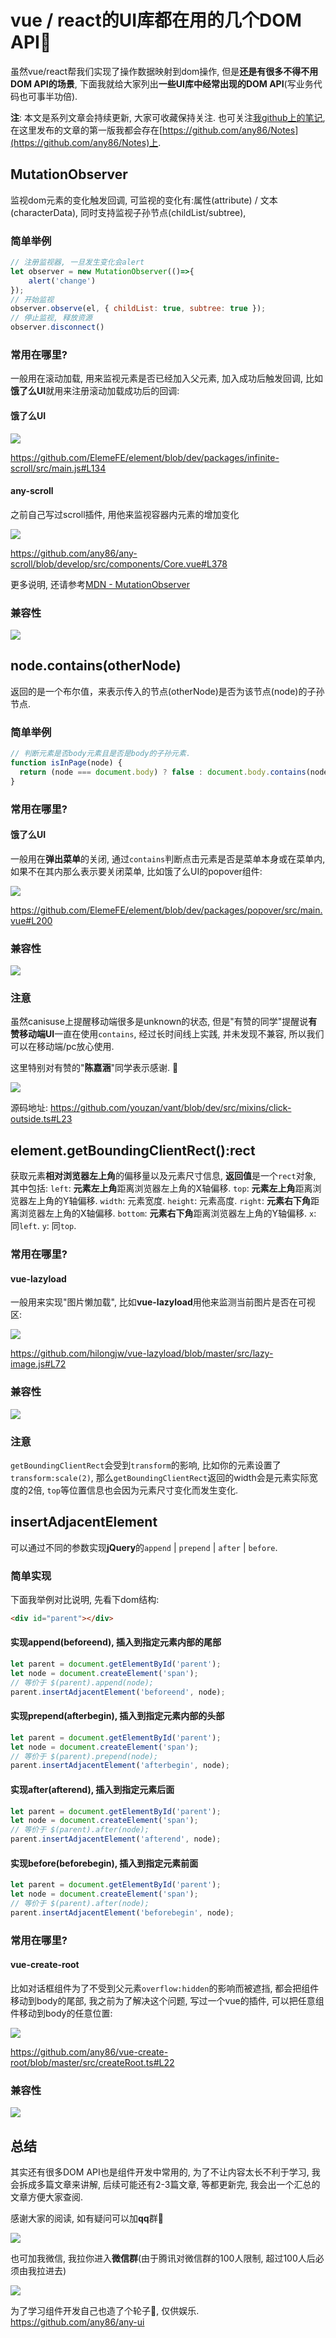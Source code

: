 # vue / react的UI库都在用的几个DOM API🚀

虽然vue/react帮我们实现了操作数据映射到dom操作, 但是**还是有很多不得不用DOM API的场景**, 下面我就给大家列出**一些UI库中经常出现的DOM API**(写业务代码也可事半功倍).

**注**: 本文是系列文章会持续更新, 大家可收藏保持关注. 也可关注[我github上的笔记](https://github.com/any86/Notes), 在这里发布的文章的第一版我都会存在[https://github.com/any86/Notes](https://github.com/any86/Notes)上.

## MutationObserver
监视dom元素的变化触发回调, 可监视的变化有:属性(attribute) / 文本(characterData), 同时支持监视子孙节点(childList/subtree), 

### 简单举例
```javascript
// 注册监视器, 一旦发生变化会alert
let observer = new MutationObserver(()=>{
    alert('change')
});
// 开始监视
observer.observe(el, { childList: true, subtree: true });
// 停止监视, 释放资源
observer.disconnect()
```



### 常用在哪里?
一般用在滚动加载, 用来监视元素是否已经加入父元素, 加入成功后触发回调, 比如**饿了么UI**就用来注册滚动加载成功后的回调:

#### 饿了么UI

![](https://user-gold-cdn.xitu.io/2019/9/17/16d3e0b6b217b6b5?w=749&h=126&f=jpeg&s=57292)

https://github.com/ElemeFE/element/blob/dev/packages/infinite-scroll/src/main.js#L134

#### any-scroll
之前自己写过scroll插件, 用他来监视容器内元素的增加变化

![](https://user-gold-cdn.xitu.io/2019/9/17/16d3e1c15d1e011b?w=1100&h=213&f=jpeg&s=94163)

https://github.com/any86/any-scroll/blob/develop/src/components/Core.vue#L378

更多说明, 还请参考[MDN - MutationObserver](https://developer.mozilla.org/zh-CN/docs/Web/API/MutationObserver)

### 兼容性
![](https://user-gold-cdn.xitu.io/2019/9/17/16d3e0b6b263ef10?w=1261&h=441&f=jpeg&s=310534)

## node.contains(otherNode) 
返回的是一个布尔值，来表示传入的节点(otherNode)是否为该节点(node)的子孙节点.

### 简单举例
```javascript
// 判断元素是否body元素且是否是body的子孙元素.
function isInPage(node) {
  return (node === document.body) ? false : document.body.contains(node);
}
```

### 常用在哪里?

#### 饿了么UI
一般用在**弹出菜单**的关闭, 通过`contains`判断点击元素是否是菜单本身或在菜单内, 如果不在其内那么表示要关闭菜单, 比如饿了么UI的popover组件:

![](https://user-gold-cdn.xitu.io/2019/9/17/16d3e0b6b67b372a?w=614&h=170&f=jpeg&s=60463)

https://github.com/ElemeFE/element/blob/dev/packages/popover/src/main.vue#L200


### 兼容性
![](https://user-gold-cdn.xitu.io/2019/9/17/16d3e0b6b7ce626b?w=1266&h=336&f=jpeg&s=199262)

### 注意
虽然canisuse上提醒移动端很多是unknown的状态, 但是"有赞的同学"提醒说**有赞移动端UI**一直在使用`contains`, 经过长时间线上实践, 并未发现不兼容, 所以我们可以在移动端/pc放心使用.

这里特别对有赞的"**陈嘉涵**"同学表示感谢. 👏

![](https://user-gold-cdn.xitu.io/2019/9/18/16d432a2a8497977?w=681&h=165&f=jpeg&s=81665)

源码地址: https://github.com/youzan/vant/blob/dev/src/mixins/click-outside.ts#L23

## element.getBoundingClientRect():rect
获取元素**相对浏览器左上角**的偏移量以及元素尺寸信息, **返回值**是一个`rect`对象, 其中包括:
`left`: **元素左上角**距离浏览器左上角的X轴偏移.
`top`: **元素左上角**距离浏览器左上角的Y轴偏移.
`width`: 元素宽度.
`height`: 元素高度.
`right`: **元素右下角**距离浏览器左上角的X轴偏移.
`bottom`: **元素右下角**距离浏览器左上角的Y轴偏移.
`x`: 同`left`.
`y`: 同`top`.

### 常用在哪里?

#### vue-lazyload
一般用来实现"图片懒加载", 比如**vue-lazyload**用他来监测当前图片是否在可视区:

![](https://user-gold-cdn.xitu.io/2019/9/17/16d3e0b6b7dd0687?w=1116&h=160&f=jpeg&s=86538)

https://github.com/hilongjw/vue-lazyload/blob/master/src/lazy-image.js#L72

### 兼容性
![](https://user-gold-cdn.xitu.io/2019/9/17/16d3e0b6e7fb04ad?w=1257&h=352&f=jpeg&s=205569)

### 注意
`getBoundingClientRect`会受到`transform`的影响, 比如你的元素设置了`transform:scale(2)`, 那么`getBoundingClientRect`返回的width会是元素实际宽度的2倍, `top`等位置信息也会因为元素尺寸变化而发生变化.


## insertAdjacentElement
可以通过不同的参数实现**jQuery**的`append` | `prepend` | `after` | `before`.


### 简单实现
下面我举例对比说明,  先看下dom结构:
```html
<div id="parent"></div>
```
#### 实现append(beforeend), 插入到指定元素内部的尾部

```javascript
let parent = document.getElementById('parent');
let node = document.createElement('span');
// 等价于 $(parent).append(node);
parent.insertAdjacentElement('beforeend', node);
```

#### 实现prepend(afterbegin), 插入到指定元素内部的头部

```javascript
let parent = document.getElementById('parent');
let node = document.createElement('span');
// 等价于 $(parent).prepend(node);
parent.insertAdjacentElement('afterbegin', node);
```


#### 实现after(afterend), 插入到指定元素后面

```javascript
let parent = document.getElementById('parent');
let node = document.createElement('span');
// 等价于 $(parent).after(node);
parent.insertAdjacentElement('afterend', node);
```

#### 实现before(beforebegin), 插入到指定元素前面
```javascript
let parent = document.getElementById('parent');
let node = document.createElement('span');
// 等价于 $(parent).after(node);
parent.insertAdjacentElement('beforebegin', node);
```

### 常用在哪里?

#### vue-create-root
比如对话框组件为了不受到父元素`overflow:hidden`的影响而被遮挡, 都会把组件移动到body的尾部, 我之前为了解决这个问题, 写过一个vue的插件, 可以把任意组件移动到body的任意位置:

![](https://user-gold-cdn.xitu.io/2019/9/17/16d3e0b6e9928583?w=947&h=98&f=jpeg&s=76538)

https://github.com/any86/vue-create-root/blob/master/src/createRoot.ts#L22


### 兼容性
![](https://user-gold-cdn.xitu.io/2019/9/17/16d3e0b6f1b44b67?w=1269&h=314&f=jpeg&s=217690)


## 总结
其实还有很多DOM API也是组件开发中常用的, 为了不让内容太长不利于学习, 我会拆成多篇文章来讲解, 后续可能还有2-3篇文章, 等都更新完, 我会出一个汇总的文章方便大家查阅.

感谢大家的阅读, 如有疑问可以加**qq**群🚀

![](https://user-gold-cdn.xitu.io/2019/9/19/16d473b3f57615d9?w=540&h=740&f=jpeg&s=54564)

也可加我微信, 我拉你进入**微信群**(由于腾讯对微信群的100人限制, 超过100人后必须由我拉进去)

![](https://user-gold-cdn.xitu.io/2019/9/19/16d474d245b69492?w=512&h=512&f=jpeg&s=27137)

为了学习组件开发自己也造了个轮子🚀, 仅供娱乐.
https://github.com/any86/any-ui

